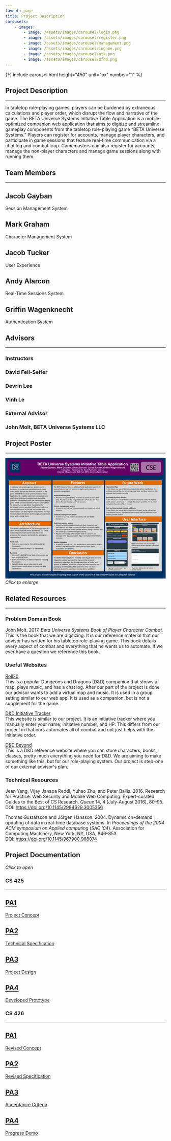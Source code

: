 ```yaml
---
layout: page
title: Project Description
carousels:
    - images:
        - image: /assets/images/carousel/login.png
        - image: /assets/images/carousel/register.png
        - image: /assets/images/carousel/management.png
        - image: /assets/images/carousel/ingame.png
        - image: /assets/images/carousel/atk.png
        - image: /assets/images/carousel/dfnd.png
---
```


{% include carousel.html height="450" unit="px" number="1" %}

## Project Description

---

In tabletop role-playing games, players can be burdened by extraneous calculations and player order, which disrupt the flow and narrative of the game. The BETA Universe Systems Initiative Table Application is a mobile-optimized companion web application that aims to digitize and streamline gameplay components from the tabletop role-playing game “BETA Universe Systems.” Players can register for accounts, manage player characters, and participate in game sessions that feature real-time communication via a chat log and combat loop. Gamemasters can also register for accounts, manage the non-player characters and manage game sessions along with running them.

## Team Members

---

<div class="row1-container">
    <div class="box cyan">
        <h2>Jacob Gayban</h2>
        <p>Session Management System</p>
    </div>
    <div class="box red">
        <h2>Mark Graham</h2>
        <p>Character Management System</p>
    </div>
    
</div>
<div class="row1-container">
    <div class="box orange">
        <h2>Jacob Tucker</h2>
        <p>User Experience</p>
    </div>
    <div class="box blue">
        <h2>Andy Alarcon</h2>
        <p>Real-Time Sessions System</p>
    </div>
</div>
<div class="row1-container">
    <div class="box cyan">
        <h2>Griffin Wagenknecht</h2>
        <p>Authentication System</p>
    </div>
</div>

## Advisors

---

### Instructors

<div class="row1-container">
    <div class="box cyan"><h3>David Feil-Seifer</h3></div>
    <div class="box red"><h3>Devrin Lee</h3></div>
    <div class="box orange"><h3>Vinh Le</h3></div>
</div>

### External Advisor

<div class="row1-container">
    <div class="box blue">
        <h3>John Molt, BETA Universe Systems LLC</h3>
    </div>
</div>

## Project Poster

---

[![Project Poster](./assets/images/poster.png)](https://unr-cs426-team-07.github.io/assets/images/poster.png)  
_Click to enlarge_

## Related Resources

---

### Problem Domain Book

John Molt. 2017. _Beta Universe Systems Book of Player Character Combat._  
This is the book that we are digitizing. It is our reference material that our advisor has written for his tabletop role-playing game. This book details every aspect of combat and everything that he wants us to automate. If we ever have a question we reference this book.

### Useful Websites

[Roll20](https://roll20.net/)  
This is a popular Dungeons and Dragons (D&D) companion that shows a map, plays music, and has a chat log. After our part of the project is done our advisor wants to add a virtual map and music. It is used in a group setting similar to our web app. It is used as a companion, but is not a supplement for the game.

[D&D Initiative Tracker](https://kastark.co.uk/rpgs/encounter-tracker/)  
This website is similar to our project. It is an initiative tracker where you manually enter your name, initiative number, and HP. This differs from our project in that ours automates all of combat and not just helps with the initiative order.

[D&D Beyond](https://www.dndbeyond.com/)  
This is a D&D reference website where you can store characters, books, classes, pretty much everything you need for D&D. We are aiming to make something like this, but for our role-playing system. Our project is step-one of our external advisor's plan.

### Technical Resources

Jean Yang, Vijay Janapa Reddi, Yuhao Zhu, and Peter Bailis. 2016. Research for Practice: Web Security and Mobile Web Computing: Expert-curated Guides to the Best of CS Research. _Queue_ 14, 4 (July-August 2016), 80–95.  
DOI: <https://doi.org/10.1145/2984629.3005356>

Thomas Gustafsson and Jörgen Hansson. 2004. Dynamic on-demand updating of data in real-time database systems. In _Proceedings of the 2004 ACM symposium on Applied computing_ (_SAC '04_). Association for Computing Machinery, New York, NY, USA, 846–853.  
DOI: <https://doi.org/10.1145/967900.968074>

## Project Documentation

_Click to open_

### CS 425

---

<div class="row1-container">
    <a href="./assets/pdfs/425_PA1.pdf">
        <div class="box cyan"><h2>PA1</h2><p>Project Concept</p></div>
    </a>
    <a href="./assets/pdfs/425_PA2.pdf">
        <div class="box red"><h2>PA2</h2><p>Technical Specification</p></div>
    </a>
</div>
<div class="row1-container">
    <a href="./assets/pdfs/425_PA3.pdf">
        <div class="box blue"><h2>PA3</h2><p>Project Design</p></div>
    </a>
    <a href="./assets/pdfs/425_PA4.pdf">
        <div class="box orange"><h2>PA4</h2><p>Developed Prototype</p></div>
    </a>
</div>

### CS 426

---

<div class="row1-container">
    <a href="./assets/pdfs/426_PA1.pdf">
        <div class="box cyan"><h2>PA1</h2><p>Revised Concept</p></div>
    </a>
    <a href="./assets/pdfs/426_PA2.pdf">
        <div class="box red"><h2>PA2</h2><p>Revised Specification</p></div>
    </a>
</div>
<div class="row1-container">
    <a href="./assets/pdfs/426_PA3.pdf">
        <div class="box blue"><h2>PA3</h2><p>Acceptance Criteria</p></div>
    </a>
    <a href="./assets/pdfs/426_PA4.pdf">
        <div class="box orange"><h2>PA4</h2><p>Progress Demo</p></div>
    </a>
</div>
